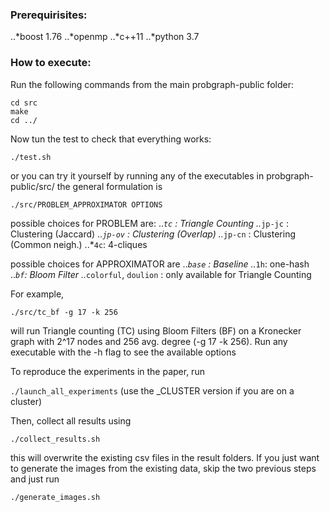 
### Prerequirisites: #

..*boost 1.76
..*openmp
..*c++11
..*python 3.7

### How to execute: #

Run the following commands from the main probgraph-public folder:
```
cd src
make
cd ../ 
```

Now tun the test to check that everything works:

`./test.sh`

or you can try it yourself by running any of the executables in probgraph-public/src/
the general formulation is

`./src/PROBLEM_APPROXIMATOR OPTIONS`

possible choices for PROBLEM are:
..*`tc` : Triangle Counting
..*`jp-jc` : Clustering (Jaccard)
..*`jp-ov` : Clustering (Overlap)
..*`jp-cn` : Clustering (Common neigh.)
..*`4c`: 4-cliques

possible choices for APPROXIMATOR are
..*`base` : Baseline
..*`1h`: one-hash
..*`bf`: Bloom Filter
..*`colorful`, `doulion` : only available for Triangle Counting

For example, 

`./src/tc_bf -g 17 -k 256`

will run Triangle counting (TC) using Bloom Filters (BF) on a Kronecker graph with 2^17 nodes and 256 avg. degree (-g 17 -k 256).
Run any executable with the -h flag to see the available options

To reproduce the experiments in the paper, run 

`./launch_all_experiments` (use the _CLUSTER version if you are on a cluster) 

Then, collect all results using 

`./collect_results.sh`

this will overwrite the existing csv files in the result folders. If you just want to generate the images from the existing data, skip the two previous steps and just run

`./generate_images.sh`
